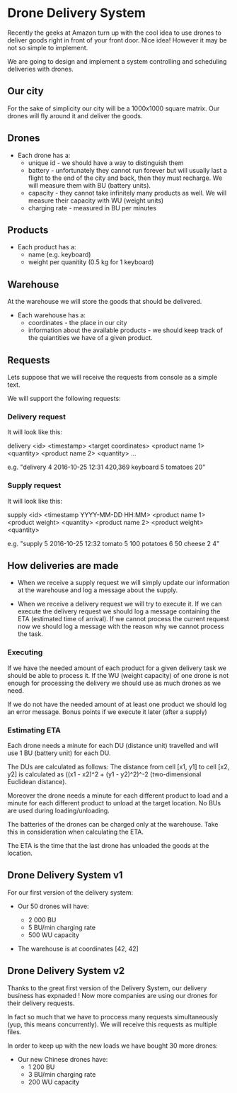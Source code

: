 # Drone Delivery System

Recently the geeks at Amazon turn up with the cool idea to use drones to deliver goods right in front of your front door. Nice idea! However it may be not so simple to implement.

We are going to design and implement a system controlling and scheduling deliveries with drones.

## Our city

For the sake of simplicity our city will be a 1000x1000 square matrix. Our drones will fly around it and deliver the goods.

## Drones

* Each drone has a:
  * unique id - we should have a way to distinguish them
  * battery - unfortunately they cannot run forever but will usually last a flight to the end of the city and back, then they must recharge. We will measure them with BU (battery units).
  * capacity - they cannot take infinitely many products as well. We will measure their capacity with WU (weight units)
  * charging rate - measured in BU per minutes

## Products

* Each product has a:
  * name (e.g. keyboard)
  * weight per quanitity (0.5 kg for 1 keyboard)

## Warehouse

At the warehouse we will store the goods that should be delivered.

* Each warehouse has a:
	* coordinates - the place in our city
	* information about the available products - we should keep track of the quiantities we have of a given product.

## Requests

Lets suppose that we will receive the requests from console as a simple text.

We will support the following requests:

### Delivery request

It will look like this:

delivery &lt;id&gt; &lt;timestamp&gt; &lt;target coordinates&gt; &lt;product name 1&gt; &lt;quantity&gt; &lt;product name 2&gt; &lt;quantity&gt; ...

e.g. "delivery 4 2016-10-25 12:31 420,369 keyboard 5 tomatoes 20"

### Supply request

It will look like this:

supply &lt;id&gt; &lt;timestamp YYYY-MM-DD HH:MM&gt; &lt;product name 1&gt; &lt;product weight&gt; &lt;quantity&gt; &lt;product name 2&gt; &lt;product weight&gt; &lt;quantity&gt;

e.g. "supply 5 2016-10-25 12:32 tomato 5 100 potatoes 6 50 cheese 2 4"

## How deliveries are made

* When we receive a supply request we will simply update our information at the warehouse and log a message about the supply.

* When we receive a delivery request we will try to execute it. If we can execute the delivery request we should log a message containing the ETA (estimated time of arrival). If we cannot process the current request now we should log a message with the reason why we cannot process the task.


### Executing

If we have the needed amount of each product for a given delivery task we should be able to process it. If the WU (weight capacity) of one drone is not enough for processing the delivery we should use as much drones as we need.

If we do not have the needed amount of at least one product we should log an error message.
Bonus points if we execute it later (after a supply)

### Estimating ETA

Each drone needs a minute for each DU (distance unit) travelled and will use 1 BU (battery unit) for each DU.

The DUs are calculated as follows: The distance from cell [x1, y1] to cell [x2, y2] is calculated as ((x1 - x2)^2 + (y1 - y2)^2)^-2 (two-dimensional Euclidean distance).

Moreover the drone needs a minute for each different product to load and a minute for each different product to unload at the target location. No BUs are used during loading/unloading.

The batteries of the drones can be charged only at the warehouse.
Take this in consideration when calculating the ETA.

The ETA is the time that the last drone has unloaded the goods at the location.

## Drone Delivery System v1

For our first version of the delivery system:

* Our 50 drones will have:
  * 2 000 BU
  * 5 BU/min charging rate
  * 500 WU capacity

* The warehouse is at coordinates [42, 42]

## Drone Delivery System v2

Thanks to the great first version of the Delivery System, our delivery business has expnaded ! Now more companies are using our drones for their delivery requests.

In fact so much that we have to proccess many requests simultaneously (yup, this means concurrently). We will receive this requests as multiple files.

In order to keep up with the new loads we have bought 30 more drones:
	
* Our new Chinese drones have:
  * 1 200 BU
  * 3 BU/min charging rate
  * 200 WU capacity
